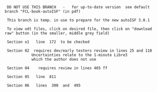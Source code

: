      DO NOT USE THIS BRANCH   -   for up-to-date version  see default branch "FCL-book-autoISF" (in pdf)

     This branch is temp. in use to prepare for the new autoISF 3.0.1
     
     To view odt files, click on desired file, then click on "download raw" button (in the smaller, middle grey field)  

     Section o1   line  172  to be checked

     Section 02  requires dev/early testers review in lines 25 and 110
                Uncertainties relate to the 1-minute Libre3  
                which the author does not use

     Section 04    requires review in lines 465 ff

     Section 05   line  811

     Section 06   lines  300  and  495

 
